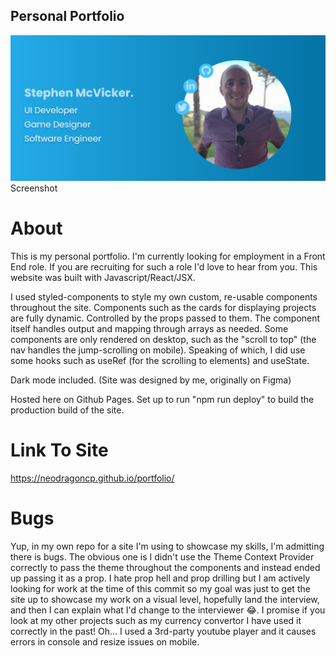 ## Personal Portfolio

![Screenshot](screenshot.png)
Screenshot

# About

This is my personal portfolio.
I'm currently looking for employment in a Front End role. If you are recruiting for such a role I'd love to hear from you.
This website was built with Javascript/React/JSX.

I used styled-components to style my own custom, re-usable components throughout the site.
Components such as the cards for displaying projects are fully dynamic. Controlled by the props passed to them. The component itself handles output and mapping through arrays as needed.
Some components are only rendered on desktop, such as the "scroll to top" (the nav handles the jump-scrolling on mobile).
Speaking of which, I did use some hooks such as useRef (for the scrolling to elements) and useState.

Dark mode included.
(Site was designed by me, originally on Figma)

Hosted here on Github Pages.
Set up to run "npm run deploy" to build the production build of the site.

# Link To Site

https://neodragoncp.github.io/portfolio/

# Bugs

Yup, in my own repo for a site I'm using to showcase my skills, I'm admitting there is bugs.
The obvious one is I didn't use the Theme Context Provider correctly to pass the theme throughout the components and instead ended up passing it as a prop. I hate prop hell and prop drilling but I am actively looking for work at the time of this commit so my goal was just to get the site up to showcase my work on a visual level, hopefully land the interview, and then I can explain what I'd change to the interviewer 😂.
I promise if you look at my other projects such as my currency convertor I have used it correctly in the past!
Oh...
I used a 3rd-party youtube player and it causes errors in console and resize issues on mobile.
